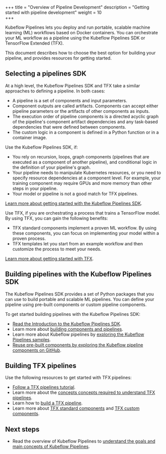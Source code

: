 +++
title = "Overview of Pipeline Development"
description = "Getting started with pipeline development"
weight = 10          
+++

Kubeflow Pipelines lets you deploy and run portable, scalable machine learning
(ML) workflows based on Docker containers. You can orchestrate your ML workflow
as a pipeline using the Kubeflow Pipelines SDK or TensorFlow Extended (TFX).

This document describes how to choose the best option for building your
pipeline, and provides resources for getting started.

## Selecting a pipelines SDK

At a high level, the Kubeflow Pipelines SDK and TFX take a similar approaches
to defining a pipeline. In both cases:

*  A pipeline is a set of components and input parameters. 
*  Component outputs are called artifacts. Components can accept either
   pipeline parameters or the artifacts of other components as inputs.
*  The execution order of pipeline components is a directed acyclic graph of
   the pipeline's component artifact dependencies and any task-based
   dependencies that were defined between components.
*  The custom logic in a component is defined in a Python function or in a
   container image.

Use the Kubeflow Pipelines SDK, if:

*  You rely on recursion, loops, graph components (pipelines that are executed
   as a component of another pipeline), and conditional logic in the definition
   of your pipeline's graph. 
*  Your pipeline needs to manipulate Kubernetes resources, or you need to
   specify resource dependencies at a component level. For example, your
   training component may require GPUs and more memory than other steps in
   your pipeline.
*  Your model or pipeline is not a good match for TFX pipelines.

[Learn more about getting started with the Kubeflow Pipelines SDK](#building-pipelines-with-the-kubeflow-pipelines-sdk). 

Use TFX, if you are orchestrating a process that trains a TensorFlow model.
By using TFX, you can gain the following benefits:

   *  TFX standard components implement a proven ML workflow. By using these
      components, you can focus on implementing your model within a proven
      process.
   *  TFX templates let you start from an example workflow and then customize
      the process to meet your needs.

[Learn more about getting started with TFX](#building-tfx-pipelines). 

## Building pipelines with the Kubeflow Pipelines SDK

The Kubeflow Pipelines SDK provides a set of Python packages that you can use
to build portable and scalable ML pipelines. You can define your pipeline using
pre-built components or custom pipeline components.

To get started building pipelines with the Kubeflow Pipelines SDK:

*  [Read the Introduction to the Kubeflow Pipelines SDK](/docs/pipelines/building-pipelines/pipelines-sdk/sdk-overview).
*  Learn more about [building components and pipelines](/docs/pipelines/building-pipelines/pipelines-sdk/build-component).
*  Learn more about Kubeflow pipelines by [exploring the Kubeflow Pipelines
   samples](/docs/pipelines/tutorials/build-pipeline/).
*  [Reuse pre-built components by exploring the Kubeflow pipeline components
   on GitHub](https://github.com/kubeflow/pipelines/tree/master/components).

## Building TFX pipelines

Use the following resources to get started with TFX pipelines:

*  [Follow a TFX pipelines tutorial](https://www.tensorflow.org/tfx/tutorials).
*  Learn more about the [concepts concepts required to understand TFX
   pipelines](https://www.tensorflow.org/tfx/guide/understanding_tfx_pipelines).
*  Learn how to [build a TFX pipeline](https://www.tensorflow.org/tfx/guide/build_tfx_pipeline).
*  Learn more about [TFX standard components](https://www.tensorflow.org/tfx/guide#tfx_standard_components)
   and [TFX custom components](https://www.tensorflow.org/tfx/guide/understanding_custom_components). 

## Next steps

*  Read the overview of Kubeflow Pipelines to [understand the goals and main
   concepts of Kubeflow Pipelines](/docs/pipelines/concepts/).
